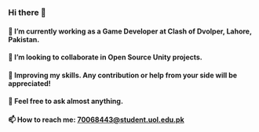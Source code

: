 ### Hi there 👋

<!--
**hamza-saleem/hamza-saleem** is a ✨ _special_ ✨ repository because its `README.md` (this file) appears on your GitHub profile.

Here are some ideas to get you started:

#### 🔭 I’m currently working on a project of a game -->
#### 🌱 I’m currently working as a Game Developer at Clash of Dvolper, Lahore, Pakistan.
#### 👯 I’m looking to collaborate in Open Source Unity projects.
#### 🤔 Improving my skills. Any contribution or help from your side will be appreciated!
#### 💬 Feel free to ask almost anything.
#### 📫 How to reach me: 70068443@student.uol.edu.pk

